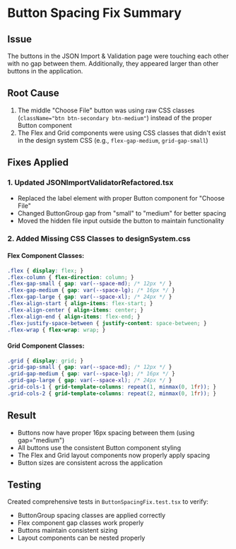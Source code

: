 # Button Spacing Fix Summary

## Issue
The buttons in the JSON Import & Validation page were touching each other with no gap between them. Additionally, they appeared larger than other buttons in the application.

## Root Cause
1. The middle "Choose File" button was using raw CSS classes (`className="btn btn-secondary btn-medium"`) instead of the proper Button component
2. The Flex and Grid components were using CSS classes that didn't exist in the design system CSS (e.g., `flex-gap-medium`, `grid-gap-small`)

## Fixes Applied

### 1. Updated JSONImportValidatorRefactored.tsx
- Replaced the label element with proper Button component for "Choose File"
- Changed ButtonGroup gap from "small" to "medium" for better spacing
- Moved the hidden file input outside the button to maintain functionality

### 2. Added Missing CSS Classes to designSystem.css

#### Flex Component Classes:
```css
.flex { display: flex; }
.flex-column { flex-direction: column; }
.flex-gap-small { gap: var(--space-md); /* 12px */ }
.flex-gap-medium { gap: var(--space-lg); /* 16px */ }
.flex-gap-large { gap: var(--space-xl); /* 24px */ }
.flex-align-start { align-items: flex-start; }
.flex-align-center { align-items: center; }
.flex-align-end { align-items: flex-end; }
.flex-justify-space-between { justify-content: space-between; }
.flex-wrap { flex-wrap: wrap; }
```

#### Grid Component Classes:
```css
.grid { display: grid; }
.grid-gap-small { gap: var(--space-md); /* 12px */ }
.grid-gap-medium { gap: var(--space-lg); /* 16px */ }
.grid-gap-large { gap: var(--space-xl); /* 24px */ }
.grid-cols-1 { grid-template-columns: repeat(1, minmax(0, 1fr)); }
.grid-cols-2 { grid-template-columns: repeat(2, minmax(0, 1fr)); }
```

## Result
- Buttons now have proper 16px spacing between them (using gap="medium")
- All buttons use the consistent Button component styling
- The Flex and Grid layout components now properly apply spacing
- Button sizes are consistent across the application

## Testing
Created comprehensive tests in `ButtonSpacingFix.test.tsx` to verify:
- ButtonGroup spacing classes are applied correctly
- Flex component gap classes work properly
- Buttons maintain consistent sizing
- Layout components can be nested properly